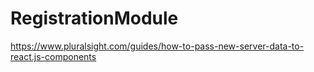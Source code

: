 # RegistrationModule

https://www.pluralsight.com/guides/how-to-pass-new-server-data-to-react.js-components
